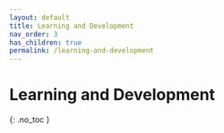 ```yaml
---
layout: default
title: Learning and Development
nav_order: 3
has_children: true
permalink: /learning-and-development
---
```


# Learning and Development
{: .no_toc }
